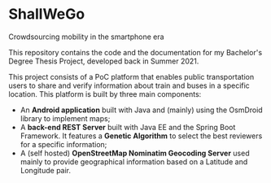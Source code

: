 # ShallWeGo
Crowdsourcing mobility in the smartphone era

This repository contains the code and the documentation for my Bachelor's Degree Thesis Project, developed back in Summer 2021.

This project consists of a PoC platform that enables public transportation users to share and verify information about train and buses in a specific location. 
This platform is built by three main components:

- An **Android application** built with Java and (mainly) using the OsmDroid library to implement maps;
- A **back-end REST Server** built with Java EE and the Spring Boot Framework. It features a **Genetic Algorithm** to select the best reviewers for a specific information;
- A (self hosted) **OpenStreetMap Nominatim Geocoding Server** used mainly to provide geographical information based on a Latitude and Longitude pair.
